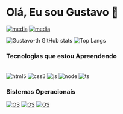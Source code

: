 <h1 aling="center">Olá, Eu sou Gustavo 👋 </h1>

[![media](https://img.shields.io/badge/Reddit-FF4500?style=for-the-badge&logo=reddit&logoColor=white)](https://www.reddit.com/user/Dependent-Ingenuity8/)
[![media](https://img.shields.io/badge/GitHub-100000?style=for-the-badge&logo=github&logoColor=white)](https://github.com/Gustavo-th)

![Gustavo-th GitHub stats](https://github-readme-stats.vercel.app/api?username=Gustavo-th&show_icons=true&theme=tokyonight)
![Top Langs](https://github-readme-stats.vercel.app/api/top-langs/?username=Gustavo-th&theme=blue-green)






### Tecnologias que estou Apreendendo 

<div style="display: inline_block"><br/>
  <img align="center" alt="html5" src="https://img.shields.io/badge/HTML5-E34F26?style=for-the-badge&logo=html5&logoColor=white"/>
  <img align="center" alt="css3" src="https://img.shields.io/badge/CSS3-1572B6?style=for-the-badge&logo=css3&logoColor=white"/>
  <img align="center" alt="js" src="https://img.shields.io/badge/JavaScript-323330?style=for-the-badge&logo=javascript&logoColor=F7DF1E"/>
  <img align="center" alt="node" src="https://img.shields.io/badge/Node.js-43853D?style=for-the-badge&logo=node.js&logoColor=white"/>
  <img align="center" alt="ts" src="https://img.shields.io/badge/TypeScript-007ACC?style=for-the-badge&logo=typescript&logoColor=white"/>
</div>

### Sistemas Operacionais

[![OS](https://img.shields.io/badge/Zorin%20OS-0CC1F3?style=for-the-badge&logo=zorin&logoColor=white)]()
[![OS](https://img.shields.io/badge/Windows-0078D6?style=for-the-badge&logo=windows&logoColor=white)](https://www.microsoft.com/pt-br/software-download/windows10%20)
[![OS](https://img.shields.io/badge/Linux-FCC624?style=for-the-badge&logo=linux&logoColor=black)]()


